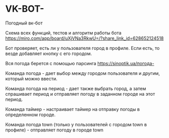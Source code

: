 # VK-BOT-
Погодный вк-бот

Схема всех функций, тестов и алгоритм работы бота https://miro.com/app/board/uXjVNa3RkwU=/?share_link_id=628652124518

Бот проверяет, есть ли у пользователя город  в профиле. Если есть, то везде добавляет кнопку с его городом. 

Вся погода берется с помощью парсинга https://sinoptik.ua/погода-

Команда погода - дает выбор между городом пользователя и другим, который можно ввести. 

Команда погода на период - дает также выбрать город, а затем спрашивает период и отправляет погоду в заданном городе на этот период.

Команда таймер - настраивает таймер на отправку погоды в определенном городе.

Команда погода town (только у пользователей с городом town в профиле) - отправляет погоду в городе town 
